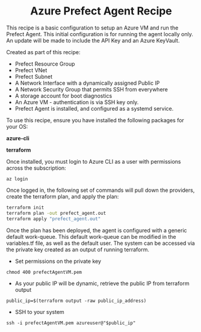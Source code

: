 <h1 style="text-align: center;">Azure Prefect Agent Recipe</h1>

This recipe is a basic configuration to setup an Azure VM and run the Prefect Agent.
This initial configuration is for running the agent locally only. 
An update will be made to include the API Key and an Azure KeyVault.

Created as part of this recipe:
 - Prefect Resource Group
 - Prefect VNet
 - Prefect Subnet
 - A Network Interface with a dynamically assigned Public IP
 - A Network Security Group that permits SSH from everywhere
 - A storage account for boot diagnostics
 - An Azure VM - authentication is via SSH key only.
 - Prefect Agent is installed, and configured as a systemd service.

To use this recipe, ensure you have installed the following packages for your OS:

**azure-cli**

**terraform**

Once installed, you must login to Azure CLI as a user with permissions across the subscription:

`az login`

Once logged in, the following set of commands will pull down the providers, create the terraform plan, and apply the plan:

```sh
terraform init
terraform plan -out prefect_agent.out
terraform apply "prefect_agent.out"
```

Once the plan has been deployed, the agent is configured with a generic default work-queue.
This default work-queue can be modified in the variables.tf file, as well as the default user.
The system can be accessed via the private key created as an output of running terraform.
 - Set permissions on the private key

`chmod 400 prefectAgentVM.pem`

 - As your public IP will be dynamic, retrieve the public IP from terraform output

`public_ip=$(terraform output -raw public_ip_address)`

 - SSH to your system

`ssh -i prefectAgentVM.pem azureuser@"$public_ip"`
